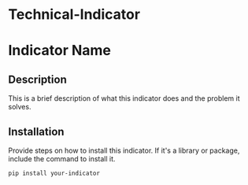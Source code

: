# Technical-Indicator
# Indicator Name

## Description

This is a brief description of what this indicator does and the problem it solves.

## Installation

Provide steps on how to install this indicator. If it's a library or package, include the command to install it.

```bash
pip install your-indicator
